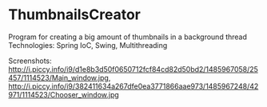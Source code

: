 # ThumbnailsCreator
Program for creating a big amount of thumbnails in a background thread
Technologies: Spring IoC, Swing, Multithreading

Screenshots: 
http://i.piccy.info/i9/d1e8b3d50f0650712fcf84cd82d50bd2/1485967058/25457/1114523/Main_window.jpg, 
http://i.piccy.info/i9/382411634a267dfe0ea3771866aae973/1485967248/42971/1114523/Chooser_window.jpg

